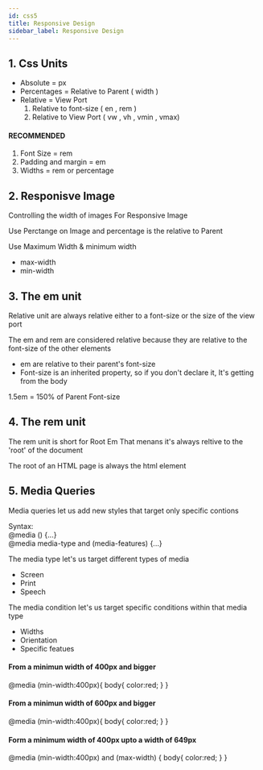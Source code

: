 ```yaml
---
id: css5
title: Responsive Design
sidebar_label: Responsive Design
---
```

## 1. Css Units

- Absolute = px
- Percentages = Relative to Parent ( width )
- Relative = View Port
   1. Relative to font-size ( en , rem )
   2. Relative to View Port ( vw , vh , vmin , vmax)

#### RECOMMENDED
1. Font Size = rem
2. Padding and margin = em
3. Widths = rem or percentage

## 2. Responisve Image

Controlling the width of images For Responsive Image

Use Perctange on Image and percentage is the relative to Parent

Use Maximum Width & minimum width
- max-width
- min-width
## 3. The em unit
Relative unit are always relative either to a font-size or the size of the view port

The em and rem are considered relative because they are relative to the font-size of the other elements

- em are relative to their parent's font-size
- Font-size is an inherited property, so if you don't declare it, It's getting from the body

1.5em = 150% of Parent Font-size

## 4. The rem unit
The rem unit is short for Root Em
That menans it's always reltive to the 'root' of the document

The root of an HTML page is always the html element


## 5. Media Queries
Media queries let us add new styles that target only specific contions

Syntax: <br/>
@media () {...}<br/>
@media media-type and (media-features) {...}

The media type let's us target different types of media
- Screen 
- Print
- Speech

The media condition let's us target specific conditions within that media type
- Widths
- Orientation
- Specific featues

#### From a minimun width of 400px and bigger
@media (min-width:400px){
   body{
       color:red;
   }
}
#### From a minimun width of 600px and bigger
@media (min-width:400px){
   body{
       color:red;
   }
}
#### Form a minimum width of 400px upto a width of 649px
@media (min-width:400px) and (max-width) {
   body{
       color:red;
   }
}



